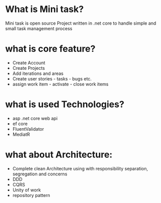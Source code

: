 # What is Mini task?
Mini task is open source Project written in .net core to handle simple and small task management process 
# what is core feature?
<ul>
  <li>  Create Account </li>
<li>Create Projects  </li>
<li>  Add iterations and areas</li>
<li>  Create user stories - tasks - bugs etc. </li>
<li>  assign work item - activate - close work items </li>
  </ul>
  

# what is used Technologies? 
<ul>
<li> asp .net core web api</li>
<li> ef core</li>
<li> FluentValidator</li>
<li>MediatR</li>
  </ul>
  
# what about Architecture:
<ul>
<li> Complete clean Architecture using with responsibility separation, segregation and concerns</li>
<li> DDD</li>
<li>CQRS </li>
<li>Unity of work </li>
<li> repository pattern </li>
 </ul>
